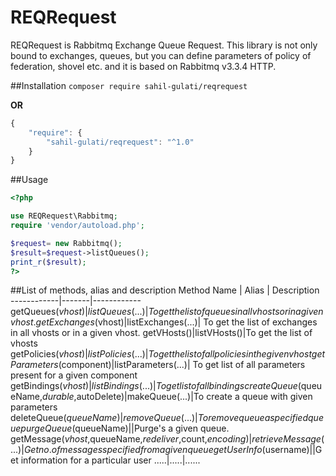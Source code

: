 # REQRequest
REQRequest is Rabbitmq Exchange Queue Request. This library is not only bound to exchanges, queues, but you can define parameters of policy of federation, shovel etc. and it is based on Rabbitmq v3.3.4 HTTP.

##Installation
`composer require sahil-gulati/reqrequest`

<b>OR</b>
``` javascript
{
    "require": {
        "sahil-gulati/reqrequest": "^1.0"
    }
}
```
##Usage
```php
<?php

use REQRequest\Rabbitmq;
require 'vendor/autoload.php';

$request= new Rabbitmq();
$result=$request->listQueues();
print_r($result);
?>

```

##List of methods, alias and description
Method Name | Alias | Description
------------|-------|------------
getQueues($vhost)|listQueues(...)|To get the list of queues in all vhosts or in a given vhost.
getExchanges($vhost)|listExchanges(...)| To get the list of exchanges in all vhosts or in a given vhost.
getVHosts()|listVHosts()|To get the list of vhosts
getPolicies($vhost)|listPolicies(...)| To get the list of all policies in the given vhost
getParameters($component)|listParameters(...)| To get list of all parameters present for a given component
getBindings($vhost)|listBindings(...)|To get list of all bindings
createQueue($queueName,$durable,$autoDelete)|makeQueue(...)|To create a queue with given parameters
deleteQueue($queueName)|removeQueue(...)|To remove queue a specified queue
purgeQueue($queueName)||Purge's a given queue.
getMessage($vhost,$queueName,$redeliver,$count,$encoding)|retrieveMessage(...)| Get no. of messages specified from a given queue
getUserInfo($username)||Get information for a particular user
.....|.....|......
